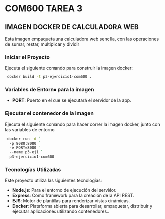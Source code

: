 # COM600 TAREA 3

## IMAGEN DOCKER DE CALCULADORA WEB

Esta imagen empaqueta una calculadora web sencilla, con las operaciones de sumar, restar, multiplicar y dividir

### Iniciar el Proyecto

Ejecuta el siguiente comando para construir la imagen docker:

```bash
 docker build -t p3-ejercicio1-com600 .
```

### Variables de Entorno para la imagen

- **PORT**: Puerto en el que se ejecutará el servidor de la app.

### Ejecutar el contenedor de la imagen

Ejecuta el siguiente comando para hacer correr la imagen docker, junto con las variables de entorno:

```bash
 docker run -d `
  -p 8080:8080 `
  -e PORT=8080 `
  --name p3-ej1 `
  p3-ejercicio1-com600
```

### Tecnologías Utilizadas

Este proyecto utiliza las siguientes tecnologías:

- **Node.js**: Para el entorno de ejecución del servidor.
- **Express**: Como framework para la creación de la API REST.
- **EJS**: Motor de plantillas para renderizar vistas dinámicas.
- **Docker**: Plataforma abierta para desarrollar, empaquetar, distribuir y ejecutar aplicaciones utilizando contenedores..
